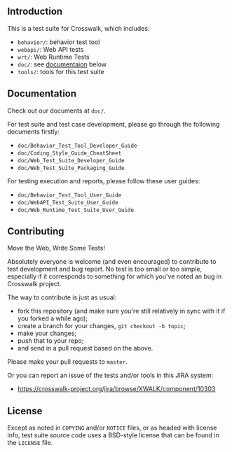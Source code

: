 ## Introduction

This is a test suite for Crosswalk, which includes:

* `behavior/`: behavior test tool
* `webapi/`: Web API tests
* `wrt/`: Web Runtime Tests
* `doc/`: see [documentaion](#Documentation) below
* `tools/`: tools for this test suite

## Documentation

Check out our documents at `doc/`.

For test suite and test case development, please go through the following
documents firstly:

* `doc/Behavior_Test_Tool_Developer_Guide`
* `doc/Coding_Style_Guide_CheatSheet`
* `doc/Web_Test_Suite_Developer_Guide`
* `doc/Web_Test_Suite_Packaging_Guide`

For testing execution and reports, please follow these user guides:

* `doc/Behavior_Test_Tool_User_Guide`
* `doc/WebAPI_Test_Suite_User_Guide`
* `doc/Web_Runtime_Test_Suite_User_Guide`

## Contributing

Move the Web, Write Some Tests!

Absolutely everyone is welcome (and even encouraged) to contribute to test
development and bug report. No test is too small or too simple, especially
if it corresponds to something for which you've noted an bug in Crosswalk
project.

The way to contribute is just as usual:

* fork this repository (and make sure you're still relatively in sync with it
  if you forked a while ago);
* create a branch for your changes, `git checkout -b topic`;
* make your changes;
* push that to your repo;
* and send in a pull request based on the above.

Please make your pull requests to `master`.

Or you can report an issue of the tests and/or tools in this JIRA system:

* https://crosswalk-project.org/jira/browse/XWALK/component/10303

## License

Except as noted in `COPYING` and/or `NOTICE` files, or as headed with license
info, test suite source code uses a BSD-style license that can be found in the
`LICENSE` file.
